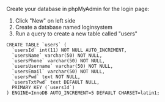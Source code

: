 Create your database in phpMyAdmin for the login page:

1. Click "New" on left side
2. Create a database named loginsystem
3. Run a query to create a new table called "users"

```
CREATE TABLE `users` (
  `usersId` int(11) NOT NULL AUTO_INCREMENT,
  `usersName` varchar(50) NOT NULL,
  `usersPhone` varchar(50) NOT NULL,
  `usersUsername` varchar(50) NOT NULL,
  `usersEmail` varchar(50) NOT NULL,
  `usersPwd` text NOT NULL,
  `usersTxtPwd` text DEFAULT NULL,
  PRIMARY KEY (`usersId`)
) ENGINE=InnoDB AUTO_INCREMENT=5 DEFAULT CHARSET=latin1;
```
